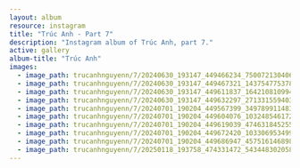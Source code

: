 ```yaml
---
layout: album
resource: instagram
title: "Trúc Anh - Part 7"
description: "Instagram album of Trúc Anh, part 7."
active: gallery
album-title: "Trúc Anh"
images:
  - image_path: trucanhnguyenn/7/20240630_193147_449466234_750072130406338_8039787054552951016_n.jpg
  - image_path: trucanhnguyenn/7/20240630_193147_449467321_1437547753789530_6792596636281309025_n.jpg
  - image_path: trucanhnguyenn/7/20240630_193147_449611837_1642108109943045_5349545717001483358_n.jpg
  - image_path: trucanhnguyenn/7/20240630_193147_449632297_271331559403392_6465408765651045520_n.jpg
  - image_path: trucanhnguyenn/7/20240701_190204_449567399_349789911483408_8134611642170294387_n.jpg
  - image_path: trucanhnguyenn/7/20240701_190204_449604076_1032485461726346_5717510264925884960_n.jpg
  - image_path: trucanhnguyenn/7/20240701_190204_449619039_474631845255511_2123885593257672749_n.jpg
  - image_path: trucanhnguyenn/7/20240701_190204_449672420_1033069534998334_2429043345000631804_n.jpg
  - image_path: trucanhnguyenn/7/20240701_190204_449686947_457516146898024_675501397706143986_n.jpg
  - image_path: trucanhnguyenn/7/20250118_193758_474331472_543448302058290_5975954237257029052_n.jpg
---
```

